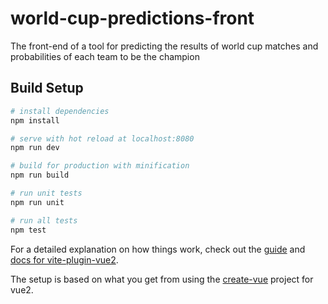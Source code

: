 # world-cup-predictions-front

The front-end of a tool for predicting the results of world cup matches and probabilities of each team to be the champion

## Build Setup

```bash
# install dependencies
npm install

# serve with hot reload at localhost:8080
npm run dev

# build for production with minification
npm run build

# run unit tests
npm run unit

# run all tests
npm test
```

For a detailed explanation on how things work, check out the [guide](https://vitejs.dev/guide/) and [docs for vite-plugin-vue2](https://github.com/vitejs/vite-plugin-vue2).

The setup is based on what you get from using the [create-vue](https://github.com/vuejs/create-vue) project for vue2.
